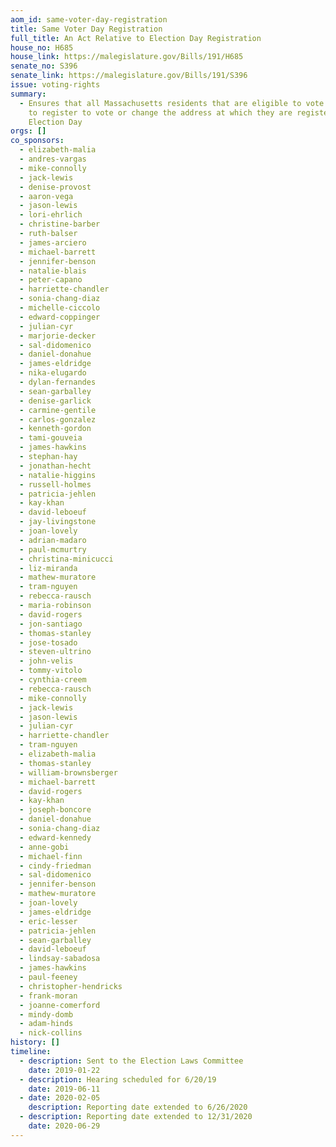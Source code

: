 ```yaml
---
aom_id: same-voter-day-registration
title: Same Voter Day Registration
full_title: An Act Relative to Election Day Registration
house_no: H685
house_link: https://malegislature.gov/Bills/191/H685
senate_no: S396
senate_link: https://malegislature.gov/Bills/191/S396
issue: voting-rights
summary:
  - Ensures that all Massachusetts residents that are eligible to vote are able
    to register to vote or change the address at which they are registered on
    Election Day
orgs: []
co_sponsors:
  - elizabeth-malia
  - andres-vargas
  - mike-connolly
  - jack-lewis
  - denise-provost
  - aaron-vega
  - jason-lewis
  - lori-ehrlich
  - christine-barber
  - ruth-balser
  - james-arciero
  - michael-barrett
  - jennifer-benson
  - natalie-blais
  - peter-capano
  - harriette-chandler
  - sonia-chang-diaz
  - michelle-ciccolo
  - edward-coppinger
  - julian-cyr
  - marjorie-decker
  - sal-didomenico
  - daniel-donahue
  - james-eldridge
  - nika-elugardo
  - dylan-fernandes
  - sean-garballey
  - denise-garlick
  - carmine-gentile
  - carlos-gonzalez
  - kenneth-gordon
  - tami-gouveia
  - james-hawkins
  - stephan-hay
  - jonathan-hecht
  - natalie-higgins
  - russell-holmes
  - patricia-jehlen
  - kay-khan
  - david-leboeuf
  - jay-livingstone
  - joan-lovely
  - adrian-madaro
  - paul-mcmurtry
  - christina-minicucci
  - liz-miranda
  - mathew-muratore
  - tram-nguyen
  - rebecca-rausch
  - maria-robinson
  - david-rogers
  - jon-santiago
  - thomas-stanley
  - jose-tosado
  - steven-ultrino
  - john-velis
  - tommy-vitolo
  - cynthia-creem
  - rebecca-rausch
  - mike-connolly
  - jack-lewis
  - jason-lewis
  - julian-cyr
  - harriette-chandler
  - tram-nguyen
  - elizabeth-malia
  - thomas-stanley
  - william-brownsberger
  - michael-barrett
  - david-rogers
  - kay-khan
  - joseph-boncore
  - daniel-donahue
  - sonia-chang-diaz
  - edward-kennedy
  - anne-gobi
  - michael-finn
  - cindy-friedman
  - sal-didomenico
  - jennifer-benson
  - mathew-muratore
  - joan-lovely
  - james-eldridge
  - eric-lesser
  - patricia-jehlen
  - sean-garballey
  - david-leboeuf
  - lindsay-sabadosa
  - james-hawkins
  - paul-feeney
  - christopher-hendricks
  - frank-moran
  - joanne-comerford
  - mindy-domb
  - adam-hinds
  - nick-collins
history: []
timeline:
  - description: Sent to the Election Laws Committee
    date: 2019-01-22
  - description: Hearing scheduled for 6/20/19
    date: 2019-06-11
  - date: 2020-02-05
    description: Reporting date extended to 6/26/2020
  - description: Reporting date extended to 12/31/2020
    date: 2020-06-29
---
```

